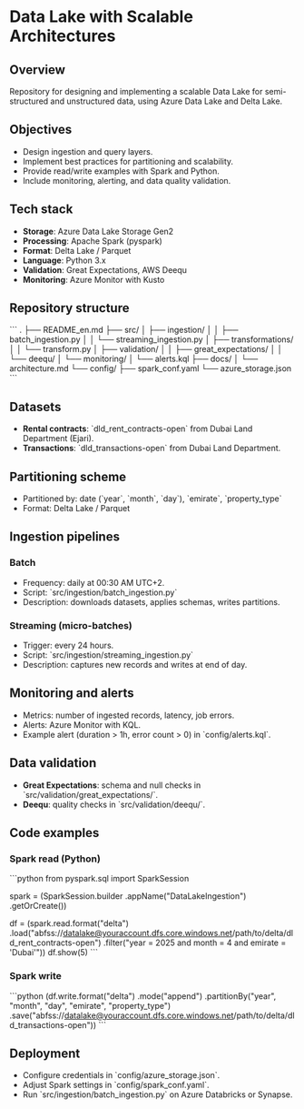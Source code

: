 # Data Lake with Scalable Architectures

## Overview
Repository for designing and implementing a scalable Data Lake for semi-structured and unstructured data, using Azure Data Lake and Delta Lake.

## Objectives
- Design ingestion and query layers.
- Implement best practices for partitioning and scalability.
- Provide read/write examples with Spark and Python.
- Include monitoring, alerting, and data quality validation.

## Tech stack
- **Storage**: Azure Data Lake Storage Gen2
- **Processing**: Apache Spark (pyspark)
- **Format**: Delta Lake / Parquet
- **Language**: Python 3.x
- **Validation**: Great Expectations, AWS Deequ
- **Monitoring**: Azure Monitor with Kusto

## Repository structure
\`\`\`
.
├── README_en.md
├── src/
│   ├── ingestion/
│   │   ├── batch_ingestion.py
│   │   └── streaming_ingestion.py
│   ├── transformations/
│   │   └── transform.py
│   ├── validation/
│   │   ├── great_expectations/
│   │   └── deequ/
│   └── monitoring/
│       └── alerts.kql
├── docs/
│   └── architecture.md
└── config/
    ├── spark_conf.yaml
    └── azure_storage.json
\`\`\`

## Datasets
- **Rental contracts**: \`dld_rent_contracts-open\` from Dubai Land Department (Ejari).
- **Transactions**: \`dld_transactions-open\` from Dubai Land Department.

## Partitioning scheme
- Partitioned by: date (\`year\`, \`month\`, \`day\`), \`emirate\`, \`property_type\`
- Format: Delta Lake / Parquet

## Ingestion pipelines
### Batch
- Frequency: daily at 00:30 AM UTC+2.
- Script: \`src/ingestion/batch_ingestion.py\`
- Description: downloads datasets, applies schemas, writes partitions.

### Streaming (micro-batches)
- Trigger: every 24 hours.
- Script: \`src/ingestion/streaming_ingestion.py\`
- Description: captures new records and writes at end of day.

## Monitoring and alerts
- Metrics: number of ingested records, latency, job errors.
- Alerts: Azure Monitor with KQL.
- Example alert (duration > 1h, error count > 0) in \`config/alerts.kql\`.

## Data validation
- **Great Expectations**: schema and null checks in \`src/validation/great_expectations/\`.
- **Deequ**: quality checks in \`src/validation/deequ/\`.

## Code examples
### Spark read (Python)
\`\`\`python
from pyspark.sql import SparkSession

spark = (SparkSession.builder
         .appName("DataLakeIngestion")
         .getOrCreate())

df = (spark.read.format("delta")
      .load("abfss://datalake@youraccount.dfs.core.windows.net/path/to/delta/dld_rent_contracts-open")
      .filter("year = 2025 and month = 4 and emirate = 'Dubai'"))
df.show(5)
\`\`\`

### Spark write
\`\`\`python
(df.write.format("delta")
    .mode("append")
    .partitionBy("year", "month", "day", "emirate", "property_type")
    .save("abfss://datalake@youraccount.dfs.core.windows.net/path/to/delta/dld_transactions-open"))
\`\`\`

## Deployment
- Configure credentials in \`config/azure_storage.json\`.
- Adjust Spark settings in \`config/spark_conf.yaml\`.
- Run \`src/ingestion/batch_ingestion.py\` on Azure Databricks or Synapse.
